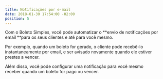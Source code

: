 ```yaml
---
title: Notificações por e-mail
date: 2018-01-30 17:54:00 -02:00
position: 5
---
```


Com o Boleto Simples, você pode automatizar o **envio de notificações por email **para os seus clientes e até para você mesmo.


Por exemplo, quando um boleto for gerado, o cliente pode recebê-lo instantaneamente por email, e ser avisado novamente quando ele estiver prestes a vencer.


Além disso, você pode configurar uma notificação para você mesmo receber quando um boleto for pago ou vencer.